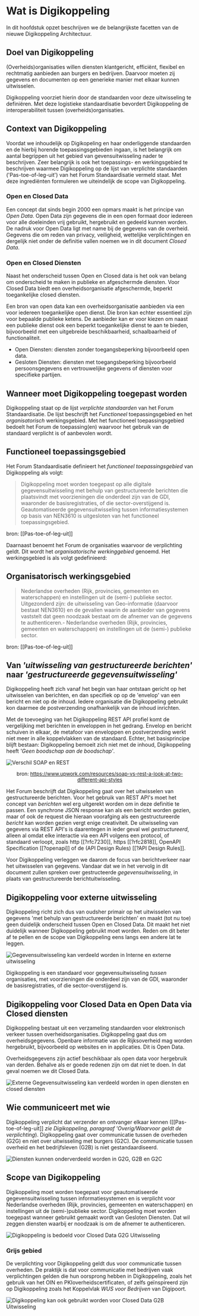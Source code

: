# Wat is Digikoppeling

In dit hoofdstuk opzet beschrijven we de belangrijkste facetten van de nieuwe Digikoppeling Architectuur.

## Doel van Digikoppeling

(Overheids)organisaties willen diensten klantgericht, efficiënt, flexibel en rechtmatig aanbieden aan burgers en bedrijven. Daarvoor moeten zij gegevens en documenten op een generieke manier met elkaar kunnen uitwisselen.

Digikoppeling voorziet hierin door de standaarden voor deze uitwisseling te definiëren. Met deze logistieke standaardisatie bevordert Digikoppeling de interoperabiliteit tussen (overheids)organisaties.

## Context van Digikoppeling

Voordat we inhoudelijk op Digikopeling en haar onderliggende standaarden en de hierbij horende toepassingsgebieden ingaan, is het belangrijk om aantal begrippen uit het gebied van gevensuitwisseling nader te beschrijven. Zeer belangrijk is ook het toepassings- en werkingsgebied te beschrijven waarmee Digikoppeling op de lijst van verplichte standaarden ('Pas-toe-of-leg-uit') van het Forum Standaardisatie vermeld staat. Met deze ingrediënten  formuleren  we uiteindelijk de scope van Digikoppeling.

### Open en Closed Data

Een concept dat sinds begin 2000 een opmars maakt is het principe van *Open Data*. Open Data zijn gegevens die in een open formaat door iedereen voor alle doeleinden vrij gebruikt, hergebruikt en gedeeld kunnen worden. De nadruk voor Open Data ligt met name bij de gegevens van de overheid. Gegevens die om reden van privacy, veiligheid, wettelijke verplichtingen en dergelijk niet onder de definitie vallen noemen we in dit document *Closed Data*.

### Open en Closed Diensten

Naast het onderscheid tussen Open en Closed data is het ook van belang om onderscheid te maken in publieke en afgeschermde diensten. Voor Closed Data biedt een overheidsorganisatie afgeschermde, beperkt toegankelijke closed diensten.

Een bron van open data kan een overheidsorganisatie aanbieden via een voor iedereen toegankelijke open dienst. Die bron kan echter essentieel zijn voor bepaalde publieke ketens. De aanbieder kan er voor kiezen om  naast een publieke dienst ook een beperkt toegankelijke dienst te aan te bieden, bijvoorbeeld met een uitgebreide beschikbaarheid, schaalbaarheid of functionaliteit.

- Open Diensten: diensten zonder toegangsbeperking bijvoorbeeld open data.
- Gesloten Diensten: diensten met toegangsbeperking bijvoorbeeld persoonsgegevens en vertrouwelijke gegevens of diensten voor specifieke partijen.

## Wanneer moet Digikoppeling toegepast worden

Digikoppeling staat op de lijst *verplichte standaarden* van het Forum Standaardisatie. De lijst beschrijft het *Functioneel* toepassingsgebied en het *organisatorisch* werkingsgebied. Met het functioneel toepassingsgebied bedoelt het Forum de toepassing(en) waarvoor het gebruik van de standaard verplicht is of aanbevolen wordt.

## Functioneel toepassingsgebied

Het Forum Standaardisatie definieert het *functioneel toepassingsgebied* van Digikoppeling als volgt:

> Digikoppeling moet worden toegepast op alle digitale gegevensuitwisseling met behulp van gestructureerde berichten die plaatsvindt met voorzieningen die onderdeel zijn van de GDI, waaronder de basisregistraties, of die sector-overstijgend is. Geautomatiseerde gegevensuitwisseling tussen informatiesystemen op basis van NEN3610 is uitgesloten van het functioneel toepassingsgebied.

bron: [[Pas-toe-of-leg-uit]]

Daarnaast benoemt het Forum de organisaties waarvoor de verplichting geldt. Dit wordt het *organisatorische werkinggebied* genoemd. Het werkingsgebied is als volgt gedefinieerd:
## Organisatorisch werkingsgebied

> Nederlandse overheden (Rijk, provincies, gemeenten en waterschappen) en instellingen uit de (semi-) publieke sector.
> Uitgezonderd zijn: de uitwisseling van Geo-informatie (daarvoor bestaat NEN3610) en de gevallen waarin de aanbieder van gegevens vaststelt dat geen noodzaak bestaat om de afnemer van de gegevens te authenticeren.- Nederlandse overheden (Rijk, provincies, gemeenten en waterschappen) en instellingen uit de (semi-) publieke sector.

bron: [[Pas-toe-of-leg-uit]]
## Van *'uitwisseling van gestructureerde berichten'* naar *'gestructureerde gegevensuitwisseling'*

Digikoppeling heeft zich vanaf het begin van haar ontstaan gericht op het uitwisselen van berichten, en dan specifiek op op de 'envelop' van een bericht en  niet op de inhoud. Iedere organisatie die Digikoppeling gebruikt kon daarmee de postverzending onafhankelijk van de inhoud inrichten.

Met de toevoeging van het Digikoppeling REST API profiel komt de vergelijking met berichten in enveloppen in het gedrang. Envelop en bericht schuiven in elkaar, de metafoor van enveloppen en postverzending werkt niet meer in alle koppelvlakken van de standaard. Echter, het basisprincipe blijft bestaan: Digikoppeling bemoeit zich niet met de inhoud, Digikoppeling heeft *'Geen boodschap aan de boodschap'*.

![Verschil SOAP en REST](media/Upwork-Envelop-postcard.png "Soap vs. REST APIs bron upwork.com")
<div style="font-size:10pt;text-align:center;">bron: <a href="https://www.upwork.com/resources/soap-vs-rest-a-look-at-two-different-api-styles">https://www.upwork.com/resources/soap-vs-rest-a-look-at-two-different-api-styles</a></div>

Het Forum beschrijft dat Digikoppeling gaat over het uitwisselen van gestructureerde berichten. Voor het gebruik van REST API's moet het concept van *berichten* wel erg uitgerekt worden om in deze definitie te passen. Een synchrone JSON response kan als een bericht worden gezien, maar of ook de request die hieraan voorafging als een gestructureerde *bericht* kan worden gezien vergt enige creativiteit. De uitwisseling van gegevens via REST API's is daarentegen in ieder geval wel *gestructureerd*, alleen al omdat elke interactie via een  API volgens een protocol, of standaard verloopt, zoals http [[?rfc7230]], https [[?rfc2818]], OpenAPI Specification [[?openapi]] of de (API Design Rules) [[?API Design Rules]].

Voor Digikoppeling verleggen we daarom de focus van berichtverkeer naar het uitwisselen van gegevens. Vandaar dat we in het vervolg in dit document zullen spreken over gestructeerde *gegevensuitwisseling*, in plaats van gestructureerde berichtuitwisseling.

<!-- 
- https://restfulapi.net/json-vs-xml/, 
- https://www.datamation.com/big-data/structured-vs-unstructured-data/
- https://www.slideshare.net/ewolff/rest-vs-messaging-for-microservices 
-->

## Digikoppeling voor externe uitwisseling

Digikoppeling richt zich dus van oudsher primair op het uitwisselen van gegevens 'met behulp van gestructureerde berichten' en maakt (tot nu toe) geen duidelijk onderscheid tussen Open en Closed Data. Dit maakt het niet duidelijk wanneer Digikoppeling gebruikt moet worden. Reden om dit beter af te pellen en de scope van Digikoppeling eens langs een andere lat te leggen.

<!--![Gegevensuitwisseling kan verdeeld worden in Interne en externe uitwisseling](media/DK_Intern-extern.svg "Interne en Externe Gegevensuitwisseling") -->

<!--
<img src="media/DK_Intern-extern.svg" style="width: 60%;"  alt="Gegevensuitwisseling kan verdeeld worden in Interne en externe uitwisseling">
--> 

![Gegevensuitwisseling kan verdeeld worden in Interne en externe uitwisseling](media/DK_Intern-extern.svg "Interne en Externe Gegevensuitwisseling") 


Digikoppeling is een standaard voor gegevensuitwisseling *tussen* organisaties, met voorzieningen die onderdeel zijn van de GDI, waaronder de basisregistraties, of die sector-overstijgend is.

## Digikoppeling voor Closed Data en Open Data via Closed diensten

Digikoppeling bestaat uit een verzameling standaarden voor elektronisch verkeer tussen overheidsorganisaties. Digikoppeling gaat dus om overheidsgegevens. Openbare informatie van de Rijksoverheid mag worden hergebruikt, bijvoorbeeld op websites en in applicaties. Dit is Open Data.

Overheidsgegevens zijn actief beschikbaar als open data voor hergebruik van derden. Behalve als er goede redenen zijn om dat niet te doen. In dat geval noemen we dit Closed Data.

![Externe Gegevensuitwisseling kan verdeeld worden in open diensten en closed diensten](media/DK_open_closed_data.svg "Open en Closed OverheidsData")
## Wie communiceert met wie

Digikoppeling verplicht dat verzender en ontvanger elkaar kennen ([[Pas-toe-of-leg-uit]] _zie Digikoppeling, paragraaf 'Overig/Waarvoor geldt de verplichting_). Digikoppeling gaat over communicatie tussen de overheden (G2G) en niet over uitwisseling met burgers (G2C). De communicatie tussen overheid en het bedrijfsleven (G2B) is niet gestandaardiseerd. 

![Diensten kunnen onderverdeeld worden in G2G, G2B en G2C](media/DK_segmentering.svg
 "Segmentering van de communicatie")

## Scope van Digikoppeling

Digikoppeling moet worden toegepast voor geautomatiseerde gegevensuitwisseling tussen informatiesystemen en is verplicht voor Nederlandse overheden (Rijk, provincies, gemeenten en waterschappen) en instellingen uit de (semi-)publieke sector. Digikoppeling moet worden toegepast wanneer gebruikt gemaakt wordt van Gesloten Diensten. Dat wil zeggen diensten waarbij er noodzaak is om de afnemer te authenticeren.

![Digikoppeling is bedoeld voor Closed Data G2G Uitwisseling](media/DK_closed_g2g.svg "Digikoppeling voor Closed Data G2G Uitwisseling")

### Grijs gebied

De verplichting voor Digikoppeling geldt dus voor communicatie tussen overheden. De praktijk is dat voor communicatie met bedrijven vaak verplichtingen gelden die hun oorsprong hebben in Digikoppeling, zoals het gebruik van het OIN en PKIoverheidscertificaten, of zelfs geïnspireerd zijn op Digikoppeling zoals het Koppelvlak *WUS voor Bedrijven* van Digipoort.

![Digikoppeling kan ook gebruikt worden voor Closed Data G2B Uitwisseling ](media/DK_closed_b2g.svg "Digikoppeling voor Closed Data G2B Uitwisseling")
